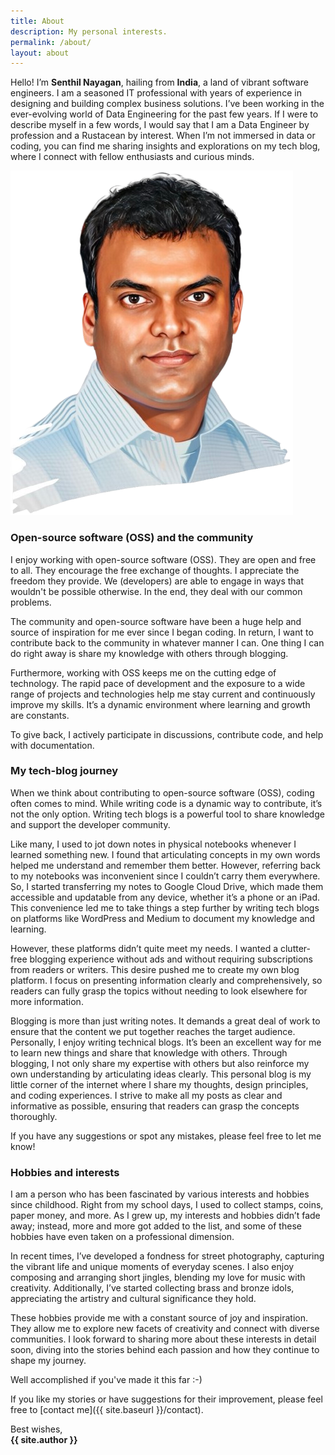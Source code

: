 ```yaml
---
title: About
description: My personal interests.
permalink: /about/
layout: about
---
```


Hello! I’m **Senthil Nayagan**, hailing from **India**, a land of vibrant software engineers. I am a seasoned IT professional with years of experience in designing and building complex business solutions. I’ve been working in the ever-evolving world of Data Engineering for the past few years. If I were to describe myself in a few words, I would say that I am a Data Engineer by profession and a Rustacean by interest. When I’m not immersed in data or coding, you can find me sharing insights and explorations on my tech blog, where I connect with fellow enthusiasts and curious minds.

<img src="/assets/images/logo/profile.png" alt="Senthil Nayagan" class="author">

### Open-source software (OSS) and the community

I enjoy working with open-source software (OSS). They are open and free to all. They encourage the free exchange of thoughts. I appreciate the freedom they provide. We (developers) are able to engage in ways that wouldn't be possible otherwise. In the end, they deal with our common problems.

The community and open-source software have been a huge help and source of inspiration for me ever since I began coding. In return, I want to contribute back to the community in whatever manner I can. One thing I can do right away is share my knowledge with others through blogging.

Furthermore, working with OSS keeps me on the cutting edge of technology. The rapid pace of development and the exposure to a wide range of projects and technologies help me stay current and continuously improve my skills. It’s a dynamic environment where learning and growth are constants. 

To give back, I actively participate in discussions, contribute code, and help with documentation.

### My tech-blog journey

When we think about contributing to open-source software (OSS), coding often comes to mind. While writing code is a dynamic way to contribute, it’s not the only option. Writing tech blogs is a powerful tool to share knowledge and support the developer community.

Like many, I used to jot down notes in physical notebooks whenever I learned something new. I found that articulating concepts in my own words helped me understand and remember them better. However, referring back to my notebooks was inconvenient since I couldn’t carry them everywhere. So, I started transferring my notes to Google Cloud Drive, which made them accessible and updatable from any device, whether it’s a phone or an iPad. This convenience led me to take things a step further by writing tech blogs on platforms like WordPress and Medium to document my knowledge and learning.

However, these platforms didn’t quite meet my needs. I wanted a clutter-free blogging experience without ads and without requiring subscriptions from readers or writers. This desire pushed me to create my own blog platform.  I focus on presenting information clearly and comprehensively, so readers can fully grasp the topics without needing to look elsewhere for more information.

Blogging is more than just writing notes. It demands a great deal of work to ensure that the content we put together reaches the target audience. Personally, I enjoy writing technical blogs. It’s been an excellent way for me to learn new things and share that knowledge with others. Through blogging, I not only share my expertise with others but also reinforce my own understanding by articulating ideas clearly. This personal blog is my little corner of the internet where I share my thoughts, design principles, and coding experiences. I strive to make all my posts as clear and informative as possible, ensuring that readers can grasp the concepts thoroughly.

If you have any suggestions or spot any mistakes, please feel free to let me know!

### Hobbies and interests

I am a person who has been fascinated by various interests and hobbies since childhood. Right from my school days, I used to collect stamps, coins, paper money, and more. As I grew up, my interests and hobbies didn’t fade away; instead, more and more got added to the list, and some of these hobbies have even taken on a professional dimension.

In recent times, I’ve developed a fondness for street photography, capturing the vibrant life and unique moments of everyday scenes. I also enjoy composing and arranging short jingles, blending my love for music with creativity. Additionally, I’ve started collecting brass and bronze idols, appreciating the artistry and cultural significance they hold.

These hobbies provide me with a constant source of joy and inspiration. They allow me to explore new facets of creativity and connect with diverse communities. I look forward to sharing more about these interests in detail soon, diving into the stories behind each passion and how they continue to shape my journey.

Well accomplished if you've made it this far :-) 

If you like my stories or have suggestions for their improvement, please feel free to [contact me]({{ site.baseurl }}/contact).

Best wishes,<br/>
**{{ site.author }}**

<div class="about-contact-icons">
  <a href="mailto:{{ site.email }}"><i class="fa-solid fa-envelope"></i></a>
  <a href="{{ site.linkedIn }}" target="_blank"><i class="fa-brands fa-linkedin"></i></a>
  <a href="{{ site.gitHub }}" target="_blank"><i class="fa-brands fa-github"></i></a>
  <a href="{{ site.twitter }}" target="_blank"><i class="fa-brands fa-x-twitter"></i></a>
  <a href="{{ site.mastodon }}" target="_blank"><i class="fa-brands fa-mastodon"></i></a>
  <a href="{{ site.instagram }}" target="_blank"><i class="fa-brands fa-square-instagram"></i></a>
</div>